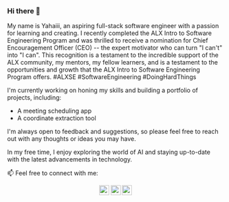 ### Hi there 👋

My name is Yahaiii, an aspiring full-stack software engineer with a passion for learning and creating. I recently completed the ALX Intro to Software Engineering Program and was thrilled to receive a nomination for Chief Encouragement Officer (CEO) -- the expert motivator who can turn "I can't" into "I can". This recognition is a testament to the incredible support of the ALX community, my mentors, my fellow learners, and is a testament to the opportunities and growth that the ALX Intro to Software Engineering Program offers. #ALXSE #SoftwareEngineering #DoingHardThings

I'm currently working on honing my skills and building a portfolio of projects, including:

- A meeting scheduling app
- A coordinate extraction tool

I'm always open to feedback and suggestions, so please feel free to reach out with any thoughts or ideas you may have.

In my free time, I enjoy exploring the world of AI and staying up-to-date with the latest advancements in technology.


📫 Feel free to connect with me:

<p align="center">
<a href="https://www.linkedin.com/in/yahayaaluke/"><img src="https://img.shields.io/badge/linkedin-%230077B5.svg?&style=for-the-badge&logo=linkedin&logoColor=white" height=23></a>
<a href="mailto:yahayaaluke@gmail.com"><img src="https://img.shields.io/badge/Gmail-D14836?style=for-the-badge&logo=gmail&logoColor=white" height=23></a>
<a href="https://wa.link/1yxxel"><img src="https://img.shields.io/badge/WhatsApp-25D366?style=for-the-badge&logo=whatsapp&logoColor=white" height=23></a>
</p>



<!--
**yahaiii/Yahaiii** is a ✨ _special_ ✨ repository because its `README.md` (this file) appears on your GitHub profile.

Here are some ideas to get you started:

- 🔭 I’m currently working on ...
- 🌱 I’m currently learning ...
- 👯 I’m looking to collaborate on ...
- 🤔 I’m looking for help with ...
- 💬 Ask me about ...
- 📫 How to reach me: ...
- 😄 Pronouns: ...
- ⚡ Fun fact: ...
-->
